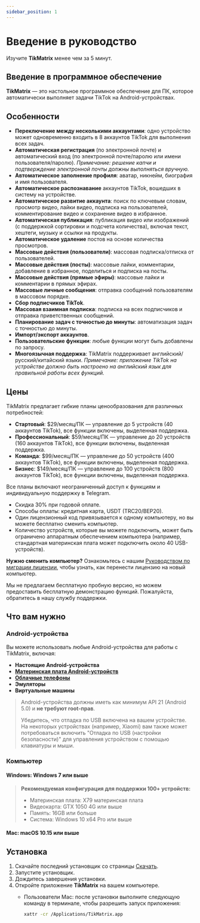 ```yaml
---
sidebar_position: 1
---
```


# Введение в руководство

Изучите **TikMatrix** менее чем за 5 минут.

## Введение в программное обеспечение

**TikMatrix** — это настольное программное обеспечение для ПК, которое автоматически выполняет задачи TikTok на Android-устройствах.

## Особенности

- **Переключение между несколькими аккаунтами**: одно устройство может одновременно входить в 8 аккаунтов TikTok для выполнения всех задач.
- **Автоматическая регистрация** (по электронной почте) и автоматический вход (по электронной почте/паролю или имени пользователя/паролю). *Примечание: решение капчи и подтверждение электронной почты должны выполняться вручную.*
- **Автоматическое заполнение профиля**: аватар, никнейм, биография и имя пользователя.
- **Автоматическое распознавание** аккаунтов TikTok, вошедших в систему на устройстве.
- **Автоматическое развитие аккаунта**: поиск по ключевым словам, просмотр видео, лайки видео, подписка на пользователей, комментирование видео и сохранение видео в избранное.
- **Автоматическая публикация**: публикация видео или изображений (с поддержкой сортировки и подсчета количества), включая текст, хештеги, музыку и ссылки на продукты.
- **Автоматическое удаление** постов на основе количества просмотров.
- **Массовые действия (пользователи)**: массовая подписка/отписка от пользователей.
- **Массовые действия (посты)**: массовые лайки, комментарии, добавление в избранное, поделиться и подписка на посты.
- **Массовые действия (прямые эфиры)**: массовые лайки и комментарии в прямых эфирах.
- **Массовые личные сообщения**: отправка сообщений пользователям в массовом порядке.
- **Сбор подписчиков TikTok**.
- **Массовая взаимная подписка**: подписка на всех подписчиков и отправка приветственных сообщений.
- **Планирование задач с точностью до минуты**: автоматизация задач с точностью до минуты.
- **Импорт/экспорт аккаунтов**.
- **Пользовательские функции**: любые функции могут быть добавлены по запросу.
- **Многоязычная поддержка**: TikMatrix поддерживает английский/русский/китайский языки. *Примечание: приложение TikTok на устройстве должно быть настроено на английский язык для правильной работы всех функций.*

## Цены

TikMatrix предлагает гибкие планы ценообразования для различных потребностей:

- **Стартовый**: $29/месяц/ПК — управление до 5 устройств (40 аккаунтов TikTok), все функции включены, выделенная поддержка.
- **Профессиональный**: $59/месяц/ПК — управление до 20 устройств (160 аккаунтов TikTok), все функции включены, выделенная поддержка.
- **Команда**: $99/месяц/ПК — управление до 50 устройств (400 аккаунтов TikTok), все функции включены, выделенная поддержка.
- **Бизнес**: $149/месяц/ПК — управление до 100 устройств (800 аккаунтов TikTok), все функции включены, выделенная поддержка.

Все планы включают неограниченный доступ к функциям и индивидуальную поддержку в Telegram.

- Скидка 30% при годовой оплате.
- Способы оплаты: кредитная карта, USDT (TRC20/BEP20).
- Один лицензионный код привязывается к одному компьютеру, но вы можете бесплатно сменить компьютер.
- Количество устройств, которые вы можете подключить, может быть ограничено аппаратным обеспечением компьютера (например, стандартная материнская плата может подключить около 40 USB-устройств).

**Нужно сменить компьютер?** Ознакомьтесь с нашим [Руководством по миграции лицензии](tutorial-basics/license-migration.md), чтобы узнать, как перенести лицензию на новый компьютер.

Мы не предлагаем бесплатную пробную версию, но можем предоставить бесплатную демонстрацию функций. Пожалуйста, обратитесь в нашу службу поддержки.

## Что вам нужно

### Android-устройства

Вы можете использовать любые Android-устройства для работы с TikMatrix, включая:

- **Настоящие Android-устройства**
- **[Материнская плата Android-устройств](http://www.niaozun.shop?cid=934ec2fe)**
- **[Облачные телефоны](https://www.geelark.cn?invite_code=XHY6a8)**
- **Эмуляторы**
- **Виртуальные машины**

> Android-устройства должны иметь как минимум API 21 (Android 5.0) и **не требуют root-прав**.
>
> Убедитесь, что отладка по USB включена на вашем устройстве.
> На некоторых устройствах (например, Xiaomi) вам также может потребоваться включить "Отладка по USB (настройки безопасности)" для управления устройством с помощью клавиатуры и мыши.

### Компьютер

#### Windows: Windows 7 или выше

> **Рекомендуемая конфигурация для поддержки 100+ устройств:**
>
> - Материнская плата: X79 материнская плата
> - Видеокарта: GTX 1050 4G или выше
> - Память: 16GB или больше
> - Система: Windows 10 x64 Pro или выше

#### Mac: macOS 10.15 или выше

## Установка

1. Скачайте последний установщик со страницы [Скачать](https://tikmatrix.com/Download).
2. Запустите установщик.
3. Дождитесь завершения установки.
4. Откройте приложение **TikMatrix** на вашем компьютере.
   - Пользователи Mac: после установки выполните следующую команду в терминале, чтобы разрешить запуск приложения:

     ```bash
     xattr -cr /Applications/TikMatrix.app
     ```
